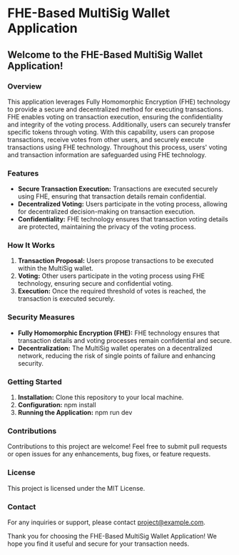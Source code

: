 # FHE-Based MultiSig Wallet Application

## Welcome to the FHE-Based MultiSig Wallet Application!

### Overview
This application leverages Fully Homomorphic Encryption (FHE) technology to provide a secure and decentralized method for executing transactions. FHE enables voting on transaction execution, ensuring the confidentiality and integrity of the voting process. Additionally, users can securely transfer specific tokens through voting. With this capability, users can propose transactions, receive votes from other users, and securely execute transactions using FHE technology. Throughout this process, users' voting and transaction information are safeguarded using FHE technology.
### Features
- **Secure Transaction Execution:** Transactions are executed securely using FHE, ensuring that transaction details remain confidential.
- **Decentralized Voting:** Users participate in the voting process, allowing for decentralized decision-making on transaction execution.
- **Confidentiality:** FHE technology ensures that transaction voting details are protected, maintaining the privacy of the voting process.


### How It Works
1. **Transaction Proposal:** Users propose transactions to be executed within the MultiSig wallet.
2. **Voting:** Other users participate in the voting process using FHE technology, ensuring secure and confidential voting.
3. **Execution:** Once the required threshold of votes is reached, the transaction is executed securely.

### Security Measures
- **Fully Homomorphic Encryption (FHE):** FHE technology ensures that transaction details and voting processes remain confidential and secure.
- **Decentralization:** The MultiSig wallet operates on a decentralized network, reducing the risk of single points of failure and enhancing security.

### Getting Started
1. **Installation:** Clone this repository to your local machine.
2. **Configuration:** npm install
3. **Running the Application:** npm run dev

### Contributions
Contributions to this project are welcome! Feel free to submit pull requests or open issues for any enhancements, bug fixes, or feature requests.

### License
This project is licensed under the MIT License.

### Contact
For any inquiries or support, please contact project@example.com.

Thank you for choosing the FHE-Based MultiSig Wallet Application! We hope you find it useful and secure for your transaction needs.
